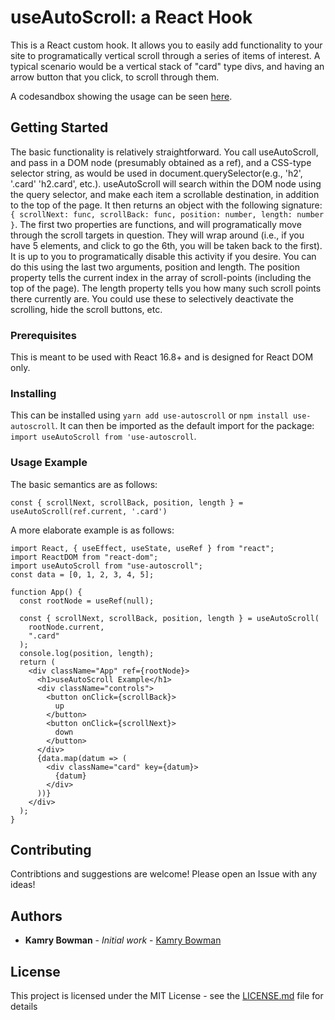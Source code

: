 # useAutoScroll: a React Hook

This is a React custom hook. It allows you to easily add functionality to your site to programatically vertical scroll through a series of items of interest. A typical scenario would be a vertical stack of "card" type divs, and having an arrow button that you click, to scroll through them.

A codesandbox showing the usage can be seen [here](https://codesandbox.io/s/888kwjxv22).

## Getting Started

The basic functionality is relatively straightforward. You call useAutoScroll, and pass in a DOM node (presumably obtained as a ref), and a CSS-type selector string, as would be used in document.querySelector(e.g., 'h2', '.card' 'h2.card', etc.). useAutoScroll will search within the DOM node using the query selector, and make each item a scrollable destination, in addition to the top of the page. It then returns an object with the following signature: `{ scrollNext: func, scrollBack: func, position: number, length: number }`. The first two properties are functions, and will programatically move through the scroll targets in question. They will wrap around (i.e., if you have 5 elements, and click to go the 6th, you will be taken back to the first). It is up to you to programatically disable this activity if you desire. You can do this using the last two arguments, position and length. The position property tells the current index in the array of scroll-points (including the top of the page). The length property tells you how many such scroll points there currently are. You could use these to selectively deactivate the scrolling, hide the scroll buttons, etc.

### Prerequisites

This is meant to be used with React 16.8+ and is designed for React DOM only.

### Installing

This can be installed using `yarn add use-autoscroll` or `npm install use-autoscroll`. It can then be imported as the default import for the package: `import useAutoScroll from 'use-autoscroll`.

### Usage Example

The basic semantics are as follows:

```
const { scrollNext, scrollBack, position, length } = useAutoScroll(ref.current, '.card')
```

A more elaborate example is as follows:

```
import React, { useEffect, useState, useRef } from "react";
import ReactDOM from "react-dom";
import useAutoScroll from "use-autoscroll";
const data = [0, 1, 2, 3, 4, 5];

function App() {
  const rootNode = useRef(null);

  const { scrollNext, scrollBack, position, length } = useAutoScroll(
    rootNode.current,
    ".card"
  );
  console.log(position, length);
  return (
    <div className="App" ref={rootNode}>
      <h1>useAutoScroll Example</h1>
      <div className="controls">
        <button onClick={scrollBack}>
          up
        </button>
        <button onClick={scrollNext}>
          down
        </button>
      </div>
      {data.map(datum => (
        <div className="card" key={datum}>
          {datum}
        </div>
      ))}
    </div>
  );
}

```

## Contributing

Contribtions and suggestions are welcome! Please open an Issue with any ideas!

## Authors

- **Kamry Bowman** - _Initial work_ - [Kamry Bowman](https://github.com/kamry-bowman)

## License

This project is licensed under the MIT License - see the [LICENSE.md](LICENSE.md) file for details
